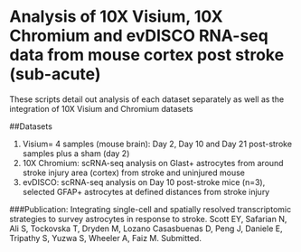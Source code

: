 # Analysis of 10X Visium, 10X Chromium and evDISCO RNA-seq data from mouse cortex post stroke (sub-acute)
These scripts detail out analysis of each dataset separately as well as the integration of 10X Visium and Chromium datasets

##Datasets
1) Visium= 4 samples (mouse brain): Day 2, Day 10 and Day 21 post-stroke samples plus a sham (day 2) 
2) 10X Chromium: scRNA-seq analysis on Glast+ astrocytes from around stroke injury area (cortex) from stroke and uninjured mouse
3) evDISCO: scRNA-seq analysis on Day 10 post-stroke mice (n=3), selected GFAP+ astrocytes at defined distances from stroke injury

###Publication:
Integrating single-cell and spatially resolved transcriptomic strategies to survey astrocytes in response to stroke. Scott EY, Safarian N, Ali S, Tockovska T, Dryden M, Lozano Casasbuenas D, Peng J, Daniele E, Tripathy S, Yuzwa S, Wheeler A, Faiz M. Submitted.
